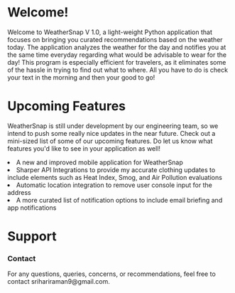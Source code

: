<h1>Welcome!</h1>
<p>Welcome to WeatherSnap V 1.0, a light-weight Python application that focuses on bringing you curated recommendations based
on the weather today. The application analyzes the weather for the day and notifies you at the same time everyday regarding
what would be advisable to wear for the day! This program is especially efficient for travelers, as it eliminates some 
of the hassle in trying to find out what to where. All you have to do is check your text in the morning and then your
good to go!</p>

<h1>Upcoming Features</h1>
<p>WeatherSnap is still under development by our engineering team, so we intend to push some really nice updates in the
near future. Check out a mini-sized list of some of our upcoming features. Do let us know what features you'd like to 
see in your application as well!</p>
<li>A new and improved mobile application for WeatherSnap</li>
<li>Sharper API Integrations to provide my accurate clothing updates to include elements such as Heat Index, 
Smog, and Air Pollution evaluations</li>
<li>Automatic location integration to remove user console input for the address</li>
<li>A more curated list of notification options to include email briefing and app notifications</li>

<h1>Support</h1>
<h3>Contact</h3>
<p>For any questions, queries, concerns, or recommendations, feel free to contact <a>srihariraman9@gmail.com.</a></p>



